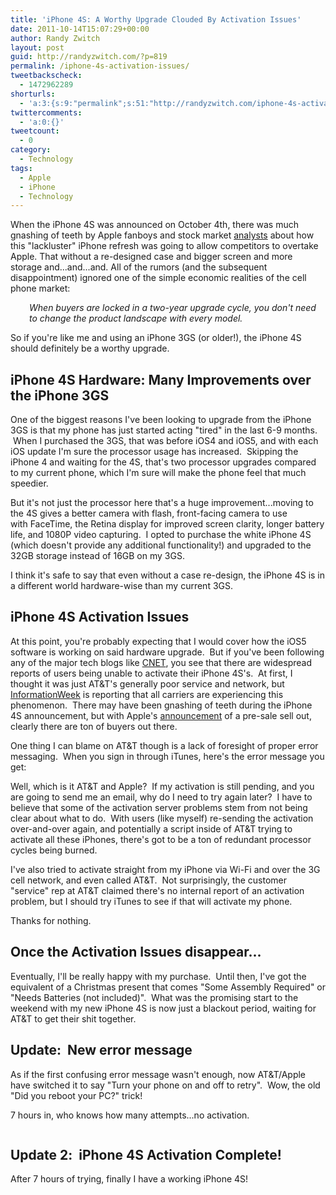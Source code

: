```yaml
---
title: 'iPhone 4S: A Worthy Upgrade Clouded By Activation Issues'
date: 2011-10-14T15:07:29+00:00
author: Randy Zwitch
layout: post
guid: http://randyzwitch.com/?p=819
permalink: /iphone-4s-activation-issues/
tweetbackscheck:
  - 1472962289
shorturls:
  - 'a:3:{s:9:"permalink";s:51:"http://randyzwitch.com/iphone-4s-activation-issues/";s:7:"tinyurl";s:26:"http://tinyurl.com/7yq5pr7";s:4:"isgd";s:19:"http://is.gd/oLBANV";}'
twittercomments:
  - 'a:0:{}'
tweetcount:
  - 0
category:
  - Technology
tags:
  - Apple
  - iPhone
  - Technology
---
```

When the iPhone 4S was announced on October 4th, there was much gnashing of teeth by Apple fanboys and stock market <a title="Yahoo Finance Apple 4S" href="http://finance.yahoo.com/blogs/breakout/apple-iphone-4s-opens-door-competitors-analyst-210516885.html" target="_blank">analysts</a> about how this "lackluster" iPhone refresh was going to allow competitors to overtake Apple. That without a re-designed case and bigger screen and more storage and...and...and. All of the rumors (and the subsequent disappointment) ignored one of the simple economic realities of the cell phone market:

<p style="padding-left: 30px;">
  <em>When buyers are locked in a two-year upgrade cycle, you don't need to change the product landscape with every model.</em>
</p>

So if you're like me and using an iPhone 3GS (or older!), the iPhone 4S should definitely be a worthy upgrade.



## iPhone 4S Hardware: Many Improvements over the iPhone 3GS

One of the biggest reasons I've been looking to upgrade from the iPhone 3GS is that my phone has just started acting "tired" in the last 6-9 months.  When I purchased the 3GS, that was before iOS4 and iOS5, and with each iOS update I'm sure the processor usage has increased.  Skipping the iPhone 4 and waiting for the 4S, that's two processor upgrades compared to my current phone, which I'm sure will make the phone feel that much speedier.

But it's not just the processor here that's a huge improvement...moving to the 4S gives a better camera with flash, front-facing camera to use with FaceTime, the Retina display for improved screen clarity, longer battery life, and 1080P video capturing.  I opted to purchase the white iPhone 4S (which doesn't provide any additional functionality!) and upgraded to the 32GB storage instead of 16GB on my 3GS.

I think it's safe to say that even without a case re-design, the iPhone 4S is in a different world hardware-wise than my current 3GS.





## iPhone 4S Activation Issues

At this point, you're probably expecting that I would cover how the iOS5 software is working on said hardware upgrade.  But if you've been following any of the major tech blogs like <a title="CNET iPhone 4S story" href="http://news.cnet.com/8301-13506_3-20120568-17/iphone-4s-buyers-complain-of-at-t-activation-issues/?tag=mncol" target="_blank">CNET</a>, you see that there are widespread reports of users being unable to activate their iPhone 4S's.  At first, I thought it was just AT&T's generally poor service and network, but <a title="InformationWeek iPhone 4S" href="http://www.informationweek.com/news/mobility/smart_phones/231900844" target="_blank">InformationWeek</a> is reporting that all carriers are experiencing this phenomenon.  There may have been gnashing of teeth during the iPhone 4S announcement, but with Apple's <a title="Apple sells out iPhone 4S pre-sale" href="http://www.usatoday.com/tech/news/story/2011-10-08/apple-iphone-pre-orders/50706650/1" target="_blank">announcement</a> of a pre-sale sell out, clearly there are ton of buyers out there.

One thing I can blame on AT&T though is a lack of foresight of proper error messaging.  When you sign in through iTunes, here's the error message you get:

<img class="aligncenter size-full wp-image-840" title="iphone-4S-activation-error-att" src="http://i1.wp.com/randyzwitch.com/wp-content/uploads/2011/10/iphone-4S-activation-error-att.png?fit=872%2C259" alt="" srcset="http://i1.wp.com/randyzwitch.com/wp-content/uploads/2011/10/iphone-4S-activation-error-att.png?w=872 872w, http://i1.wp.com/randyzwitch.com/wp-content/uploads/2011/10/iphone-4S-activation-error-att.png?resize=150%2C44 150w, http://i1.wp.com/randyzwitch.com/wp-content/uploads/2011/10/iphone-4S-activation-error-att.png?resize=300%2C89 300w, http://i1.wp.com/randyzwitch.com/wp-content/uploads/2011/10/iphone-4S-activation-error-att.png?resize=500%2C148 500w" sizes="(max-width: 872px) 100vw, 872px" data-recalc-dims="1" />Well, which is it AT&T and Apple?  If my activation is still pending, and you are going to send me an email, why do I need to try again later?  I have to believe that some of the activation server problems stem from not being clear about what to do.  With users (like myself) re-sending the activation over-and-over again, and potentially a script inside of AT&T trying to activate all these iPhones, there's got to be a ton of redundant processor cycles being burned.

I've also tried to activate straight from my iPhone via Wi-Fi and over the 3G cell network, and even called AT&T.  Not surprisingly, the customer "service" rep at AT&T claimed there's no internal report of an activation problem, but I should try iTunes to see if that will activate my phone.

Thanks for nothing.

## Once the Activation Issues disappear...

Eventually, I'll be really happy with my purchase.  Until then, I've got the equivalent of a Christmas present that comes "Some Assembly Required" or "Needs Batteries (not included)".  What was the promising start to the weekend with my new iPhone 4S is now just a blackout period, waiting for AT&T to get their shit together.

## Update:  New error message

As if the first confusing error message wasn't enough, now AT&T/Apple have switched it to say "Turn your phone on and off to retry".  Wow, the old "Did you reboot your PC?" trick!

7 hours in, who knows how many attempts...no activation.

<img class="aligncenter size-full wp-image-849" title="iphone-4s-activate-off-on" src="http://i0.wp.com/randyzwitch.com/wp-content/uploads/2011/10/iphone-4s-activate-off-on.png?fit=846%2C247" alt="" srcset="http://i0.wp.com/randyzwitch.com/wp-content/uploads/2011/10/iphone-4s-activate-off-on.png?w=846 846w, http://i0.wp.com/randyzwitch.com/wp-content/uploads/2011/10/iphone-4s-activate-off-on.png?resize=150%2C43 150w, http://i0.wp.com/randyzwitch.com/wp-content/uploads/2011/10/iphone-4s-activate-off-on.png?resize=300%2C87 300w, http://i0.wp.com/randyzwitch.com/wp-content/uploads/2011/10/iphone-4s-activate-off-on.png?resize=500%2C145 500w" sizes="(max-width: 846px) 100vw, 846px" data-recalc-dims="1" />

## Update 2:  iPhone 4S Activation Complete!

After 7 hours of trying, finally I have a working iPhone 4S!

<img class="aligncenter size-full wp-image-851" title="iphone-4S-activation-complete" src="http://i0.wp.com/randyzwitch.com/wp-content/uploads/2011/10/iphone-4S-activation-complete.png?fit=841%2C303" alt="" srcset="http://i0.wp.com/randyzwitch.com/wp-content/uploads/2011/10/iphone-4S-activation-complete.png?w=841 841w, http://i0.wp.com/randyzwitch.com/wp-content/uploads/2011/10/iphone-4S-activation-complete.png?resize=150%2C54 150w, http://i0.wp.com/randyzwitch.com/wp-content/uploads/2011/10/iphone-4S-activation-complete.png?resize=300%2C108 300w, http://i0.wp.com/randyzwitch.com/wp-content/uploads/2011/10/iphone-4S-activation-complete.png?resize=500%2C180 500w" sizes="(max-width: 841px) 100vw, 841px" data-recalc-dims="1" />
